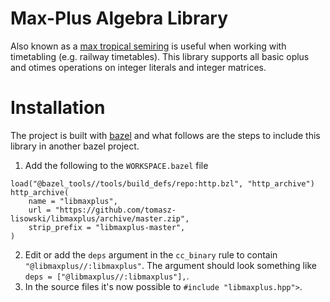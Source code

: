 # Max-Plus Algebra Library
Also known as a [max tropical semiring](https://en.wikipedia.org/wiki/Tropical_semiring) is useful
when working with timetabling (e.g. railway timetables). This library supports all basic oplus and
otimes operations on integer literals and integer matrices.

# Installation
The project is built with [bazel](https://bazel.build) and what follows are the steps to include
this library in another bazel project.
1. Add the following to the ```WORKSPACE.bazel``` file 
```
load("@bazel_tools//tools/build_defs/repo:http.bzl", "http_archive")
http_archive(
    name = "libmaxplus",
    url = "https://github.com/tomasz-lisowski/libmaxplus/archive/master.zip",
    strip_prefix = "libmaxplus-master",
)
```
2. Edit or add the `deps` argument in the `cc_binary` rule to contain `"@libmaxplus//:libmaxplus"`.
   The argument should look something like `deps = ["@libmaxplus//:libmaxplus"],`.
3. In the source files it's now possible to `#include "libmaxplus.hpp">`.
